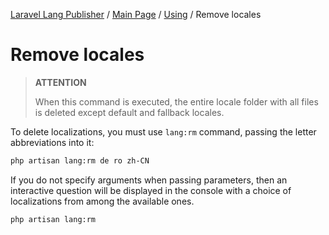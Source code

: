 [Laravel Lang Publisher][link_source] / [Main Page](../index.md) / [Using](index.md) / Remove locales

# Remove locales

> **ATTENTION**
>
> When this command is executed, the entire locale folder with all files is deleted except default and fallback locales.

To delete localizations, you must use `lang:rm` command, passing the letter abbreviations into it:

```bash
php artisan lang:rm de ro zh-CN
```

If you do not specify arguments when passing parameters, then an interactive question will be displayed in the console with a choice of localizations from among the available ones.

```bash
php artisan lang:rm
```

[link_source]:  https://github.com/andrey-helldar/laravel-lang-publisher
